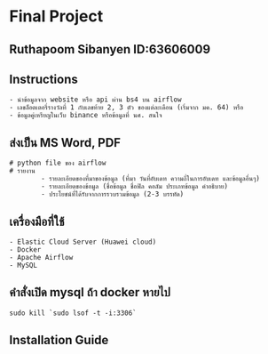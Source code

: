 # Final Project
## Ruthapoom Sibanyen ID:63606009

## Instructions

	- นำข้อมูลจาก website หรือ api ผ่าน bs4 บน airflow
	- เลขล็อตเตอรี่รางวัลที่ 1 กับเลขท้าย 2, 3 ตัว ของแต่ละเดือน (เริ่มจาก มค. 64) หรือ
	- ข้อมูลคู่เหรียญในเว็บ binance หรือข้อมูลที่ นศ. สนใจ 

## ส่งเป็น MS Word, PDF

	# python file ของ airflow 
	# รายงาน
	        - รายละเอียดของที่มาของข้อมูล (ที่มา วันที่อับเดท ความถี่ในการอับเดท และข้อมูลอื่นๆ)
	        - รายละเอียดของข้อมูล (ชื่อข้อมูล ชื่อฟิล คอลัม ประเภทข้อมูล คำอธิบาย)
	        - ประโยชน์ที่ได้รับจากการรวบรวมข้อมูล (2-3 บรรทัด)

## เครื่องมือที่ใช้

	- Elastic Cloud Server (Huawei cloud)
	- Docker
	- Apache Airflow
	- MySQL

## คำสั่งเปิด mysql ถ้า docker หายไป

	sudo kill `sudo lsof -t -i:3306`

## Installation Guide

